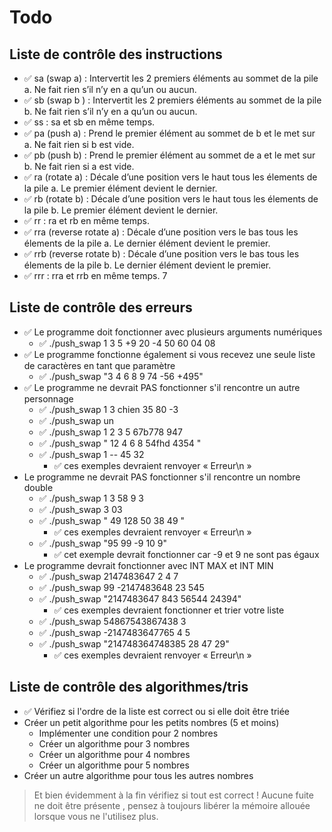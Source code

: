 # Todo

## Liste de contrôle des instructions

- ✅ sa (swap a) : Intervertit les 2 premiers éléments au sommet de la pile a. Ne fait rien s’il n’y en a qu’un ou aucun.
- ✅ sb (swap b ) : Intervertit les 2 premiers éléments au sommet de la pile b. Ne fait rien s’il n’y en a qu’un ou aucun.
- ✅ ss : sa et sb en même temps.
- ✅ pa (push a) : Prend le premier élément au sommet de b et le met sur a. Ne fait rien si b est vide.
- ✅ pb (push b) : Prend le premier élément au sommet de a et le met sur b. Ne fait rien si a est vide.
- ✅ ra (rotate a) : Décale d’une position vers le haut tous les élements de la pile a. Le premier élément devient le dernier.
- ✅ rb (rotate b) : Décale d’une position vers le haut tous les élements de la pile b. Le premier élément devient le dernier.
- ✅ rr : ra et rb en même temps.
- ✅ rra (reverse rotate a) : Décale d’une position vers le bas tous les élements de la pile a. Le dernier élément devient le premier.
- ✅ rrb (reverse rotate b) : Décale d’une position vers le bas tous les élements de la pile b. Le dernier élément devient le premier.
- ✅ rrr : rra et rrb en même temps. 7

## Liste de contrôle des erreurs

- ✅ Le programme doit fonctionner avec plusieurs arguments numériques
  - ✅ ./push_swap 1 3 5 +9 20 -4 50 60 04 08
- ✅ Le programme fonctionne également si vous recevez une seule liste de caractères en tant que paramètre
  - ✅ ./push_swap "3 4 6 8 9 74 -56 +495"
- ✅ Le programme ne devrait PAS fonctionner s'il rencontre un autre personnage
  - ✅ ./push_swap 1 3 chien 35 80 -3
  - ✅ ./push_swap un
  - ✅ ./push_swap 1 2 3 5 67b778 947
  - ✅ ./push_swap " 12 4 6 8 54fhd 4354 "
  - ✅ ./push_swap 1 -- 45 32
    - ✅ ces exemples devraient renvoyer « Erreur\n »
- Le programme ne devrait PAS fonctionner s'il rencontre un nombre double
  - ✅ ./push_swap 1 3 58 9 3
  - ✅ ./push_swap 3 03
  - ✅ ./push_swap " 49 128 50 38 49 "
    - ✅ ces exemples devraient renvoyer « Erreur\n »
  - ✅ ./push_swap "95 99 -9 10 9"
    - ✅ cet exemple devrait fonctionner car -9 et 9 ne sont pas égaux
- Le programme devrait fonctionner avec INT MAX et INT MIN
  - ✅ ./push_swap 2147483647 2 4 7
  - ✅ ./push_swap 99 -2147483648 23 545
  - ✅ ./push_swap "2147483647 843 56544 24394"
    - ✅ ces exemples devraient fonctionner et trier votre liste
  - ✅ ./push_swap 54867543867438 3
  - ✅ ./push_swap -2147483647765 4 5
  - ✅ ./push_swap "214748364748385 28 47 29"
    - ✅ ces exemples devraient renvoyer « Erreur\n »

## Liste de contrôle des algorithmes/tris

- ✅ Vérifiez si l'ordre de la liste est correct ou si elle doit être triée
- Créer un petit algorithme pour les petits nombres (5 et moins)
  - Implémenter une condition pour 2 nombres
  - Créer un algorithme pour 3 nombres
  - Créer un algorithme pour 4 nombres
  - Créer un algorithme pour 5 nombres
- Créer un autre algorithme pour tous les autres nombres

> Et bien évidemment à la fin vérifiez si tout est correct ! Aucune fuite ne doit être présente , pensez à toujours libérer la mémoire allouée lorsque vous ne l'utilisez plus.

